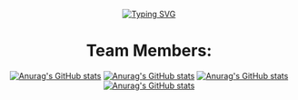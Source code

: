 <div align="center">

[![Typing SVG](https://readme-typing-svg.demolab.com?font=Bebas+Neue&size=30&duration=3000&pause=1000&color=CCDBE4&center=true&vCenter=true&width=500&height=60&lines=MT+Scripts;Quality+Resources+for+fivem;mt-scripts.tebex.io)](https://git.io/typing-svg)

  # Team Members:

  [![Anurag's GitHub stats](https://github-readme-stats.vercel.app/api?username=Marttins011&show_icons=true&theme=city_lights)](https://github.com/anuraghazra/github-readme-stats)
  [![Anurag's GitHub stats](https://github-readme-stats.vercel.app/api?username=Oliveira1904&show_icons=true&theme=city_lights)](https://github.com/anuraghazra/github-readme-stats)
  [![Anurag's GitHub stats](https://github-readme-stats.vercel.app/api?username=Eviltjuuh&show_icons=true&theme=city_lights)](https://github.com/anuraghazra/github-readme-stats)
  [![Anurag's GitHub stats](https://github-readme-stats.vercel.app/api?username=abdel1touimi&show_icons=true&theme=city_lights)](https://github.com/anuraghazra/github-readme-stats)
  
</div>
